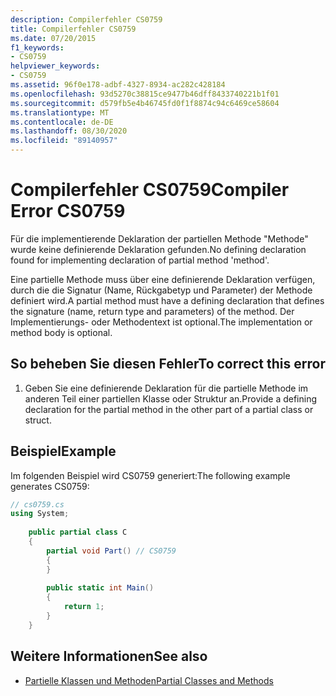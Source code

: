 ```yaml
---
description: Compilerfehler CS0759
title: Compilerfehler CS0759
ms.date: 07/20/2015
f1_keywords:
- CS0759
helpviewer_keywords:
- CS0759
ms.assetid: 96f0e178-adbf-4327-8934-ac282c428184
ms.openlocfilehash: 93d5270c38815ce9477b46dff8433740221b1f01
ms.sourcegitcommit: d579fb5e4b46745fd0f1f8874c94c6469ce58604
ms.translationtype: MT
ms.contentlocale: de-DE
ms.lasthandoff: 08/30/2020
ms.locfileid: "89140957"
---
```

# <a name="compiler-error-cs0759"></a><span data-ttu-id="4881b-103">Compilerfehler CS0759</span><span class="sxs-lookup"><span data-stu-id="4881b-103">Compiler Error CS0759</span></span>
<span data-ttu-id="4881b-104">Für die implementierende Deklaration der partiellen Methode "Methode" wurde keine definierende Deklaration gefunden.</span><span class="sxs-lookup"><span data-stu-id="4881b-104">No defining declaration found for implementing declaration of partial method 'method'.</span></span>  
  
 <span data-ttu-id="4881b-105">Eine partielle Methode muss über eine definierende Deklaration verfügen, durch die die Signatur (Name, Rückgabetyp und Parameter) der Methode definiert wird.</span><span class="sxs-lookup"><span data-stu-id="4881b-105">A partial method must have a defining declaration that defines the signature (name, return type and parameters) of the method.</span></span> <span data-ttu-id="4881b-106">Der Implementierungs- oder Methodentext ist optional.</span><span class="sxs-lookup"><span data-stu-id="4881b-106">The implementation or method body is optional.</span></span>  
  
## <a name="to-correct-this-error"></a><span data-ttu-id="4881b-107">So beheben Sie diesen Fehler</span><span class="sxs-lookup"><span data-stu-id="4881b-107">To correct this error</span></span>  
  
1. <span data-ttu-id="4881b-108">Geben Sie eine definierende Deklaration für die partielle Methode im anderen Teil einer partiellen Klasse oder Struktur an.</span><span class="sxs-lookup"><span data-stu-id="4881b-108">Provide a defining declaration for the partial method in the other part of a partial class or struct.</span></span>  
  
## <a name="example"></a><span data-ttu-id="4881b-109">Beispiel</span><span class="sxs-lookup"><span data-stu-id="4881b-109">Example</span></span>  
 <span data-ttu-id="4881b-110">Im folgenden Beispiel wird CS0759 generiert:</span><span class="sxs-lookup"><span data-stu-id="4881b-110">The following example generates CS0759:</span></span>  
  
```csharp  
// cs0759.cs  
using System;  
  
    public partial class C  
    {  
        partial void Part() // CS0759  
        {  
        }  
  
        public static int Main()  
        {  
            return 1;  
        }  
    }  
```  
  
## <a name="see-also"></a><span data-ttu-id="4881b-111">Weitere Informationen</span><span class="sxs-lookup"><span data-stu-id="4881b-111">See also</span></span>

- [<span data-ttu-id="4881b-112">Partielle Klassen und Methoden</span><span class="sxs-lookup"><span data-stu-id="4881b-112">Partial Classes and Methods</span></span>](../programming-guide/classes-and-structs/partial-classes-and-methods.md)
